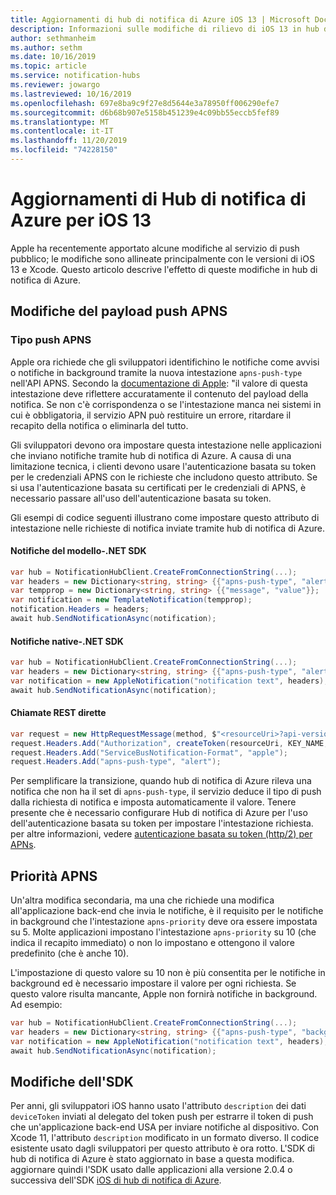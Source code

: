 ```yaml
---
title: Aggiornamenti di hub di notifica di Azure iOS 13 | Microsoft Docs
description: Informazioni sulle modifiche di rilievo di iOS 13 in hub di notifica di Azure
author: sethmanheim
ms.author: sethm
ms.date: 10/16/2019
ms.topic: article
ms.service: notification-hubs
ms.reviewer: jowargo
ms.lastreviewed: 10/16/2019
ms.openlocfilehash: 697e8ba9c9f27e8d5644e3a78950ff006290efe7
ms.sourcegitcommit: d6b68b907e5158b451239e4c09bb55eccb5fef89
ms.translationtype: MT
ms.contentlocale: it-IT
ms.lasthandoff: 11/20/2019
ms.locfileid: "74228150"
---
```

# <a name="azure-notification-hubs-updates-for-ios-13"></a>Aggiornamenti di Hub di notifica di Azure per iOS 13

Apple ha recentemente apportato alcune modifiche al servizio di push pubblico; le modifiche sono allineate principalmente con le versioni di iOS 13 e Xcode. Questo articolo descrive l'effetto di queste modifiche in hub di notifica di Azure.

## <a name="apns-push-payload-changes"></a>Modifiche del payload push APNS

### <a name="apns-push-type"></a>Tipo push APNS

Apple ora richiede che gli sviluppatori identifichino le notifiche come avvisi o notifiche in background tramite la nuova intestazione `apns-push-type` nell'API APNS. Secondo la [documentazione di Apple](https://developer.apple.com/documentation/usernotifications/setting_up_a_remote_notification_server/sending_notification_requests_to_apns): "il valore di questa intestazione deve riflettere accuratamente il contenuto del payload della notifica. Se non c'è corrispondenza o se l'intestazione manca nei sistemi in cui è obbligatoria, il servizio APN può restituire un errore, ritardare il recapito della notifica o eliminarla del tutto.

Gli sviluppatori devono ora impostare questa intestazione nelle applicazioni che inviano notifiche tramite hub di notifica di Azure. A causa di una limitazione tecnica, i clienti devono usare l'autenticazione basata su token per le credenziali APNS con le richieste che includono questo attributo. Se si usa l'autenticazione basata su certificati per le credenziali di APNS, è necessario passare all'uso dell'autenticazione basata su token.

Gli esempi di codice seguenti illustrano come impostare questo attributo di intestazione nelle richieste di notifica inviate tramite hub di notifica di Azure.

#### <a name="template-notifications---net-sdk"></a>Notifiche del modello-.NET SDK

```csharp
var hub = NotificationHubClient.CreateFromConnectionString(...);
var headers = new Dictionary<string, string> {{"apns-push-type", "alert"}};
var tempprop = new Dictionary<string, string> {{"message", "value"}};
var notification = new TemplateNotification(tempprop);
notification.Headers = headers;
await hub.SendNotificationAsync(notification);
```

#### <a name="native-notifications---net-sdk"></a>Notifiche native-.NET SDK

```csharp
var hub = NotificationHubClient.CreateFromConnectionString(...);
var headers = new Dictionary<string, string> {{"apns-push-type", "alert"}};
var notification = new AppleNotification("notification text", headers);
await hub.SendNotificationAsync(notification);
```

#### <a name="direct-rest-calls"></a>Chiamate REST dirette

```csharp
var request = new HttpRequestMessage(method, $"<resourceUri>?api-version=2017-04");
request.Headers.Add("Authorization", createToken(resourceUri, KEY_NAME, KEY_VALUE));
request.Headers.Add("ServiceBusNotification-Format", "apple");
request.Headers.Add("apns-push-type", "alert");
```

Per semplificare la transizione, quando hub di notifica di Azure rileva una notifica che non ha il set di `apns-push-type`, il servizio deduce il tipo di push dalla richiesta di notifica e imposta automaticamente il valore. Tenere presente che è necessario configurare Hub di notifica di Azure per l'uso dell'autenticazione basata su token per impostare l'intestazione richiesta. per altre informazioni, vedere [autenticazione basata su token (http/2) per APNs](notification-hubs-push-notification-http2-token-authentification.md).

## <a name="apns-priority"></a>Priorità APNS

Un'altra modifica secondaria, ma una che richiede una modifica all'applicazione back-end che invia le notifiche, è il requisito per le notifiche in background che l'intestazione `apns-priority` deve ora essere impostata su 5. Molte applicazioni impostano l'intestazione `apns-priority` su 10 (che indica il recapito immediato) o non lo impostano e ottengono il valore predefinito (che è anche 10).

L'impostazione di questo valore su 10 non è più consentita per le notifiche in background ed è necessario impostare il valore per ogni richiesta. Se questo valore risulta mancante, Apple non fornirà notifiche in background. Ad esempio:

```csharp
var hub = NotificationHubClient.CreateFromConnectionString(...);
var headers = new Dictionary<string, string> {{"apns-push-type", "background"}, { "apns-priority", "5" }};
var notification = new AppleNotification("notification text", headers);
await hub.SendNotificationAsync(notification);
```

## <a name="sdk-changes"></a>Modifiche dell'SDK

Per anni, gli sviluppatori iOS hanno usato l'attributo `description` dei dati `deviceToken` inviati al delegato del token push per estrarre il token di push che un'applicazione back-end USA per inviare notifiche al dispositivo. Con Xcode 11, l'attributo `description` modificato in un formato diverso. Il codice esistente usato dagli sviluppatori per questo attributo è ora rotto. L'SDK di hub di notifica di Azure è stato aggiornato in base a questa modifica. aggiornare quindi l'SDK usato dalle applicazioni alla versione 2.0.4 o successiva dell'SDK [iOS di hub di notifica di Azure](https://github.com/Azure/azure-notificationhubs-ios).
